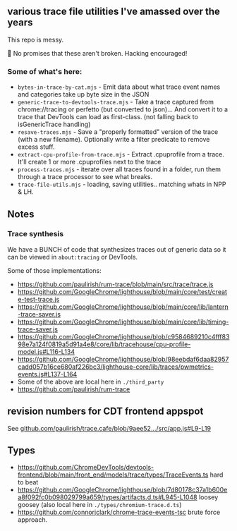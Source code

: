 ## various trace file utilities I've amassed over the years

This repo is messy.

🚧 No promises that these aren't broken. Hacking encouraged!

### Some of what's here:

* `bytes-in-trace-by-cat.mjs` - Emit data about what trace event names and categories take up byte size in the JSON
* `generic-trace-to-devtools-trace.mjs` - Take a trace captured from chrome://tracing or perfetto (but converted to json)… And convert it to a trace that DevTools can load as first-class. (not falling back to isGenericTrace handling)
* `resave-traces.mjs` - Save a "properly formatted" version of the trace (with a new filename). Optionally write a filter predicate to remove excess stuff.
* `extract-cpu-profile-from-trace.mjs` - Extract .cpuprofile from a trace. It'll create 1 or more .cpuprofiles next to the trace
* `process-traces.mjs` - iterate over all traces found in a folder, run them through a trace processor to see what breaks.
* `trace-file-utils.mjs` - loading, saving utilities.. matching whats in NPP & LH.


## Notes

### Trace synthesis 

We have a BUNCH of code that synthesizes traces out of generic data so it can be viewed in `about:tracing` or DevTools. 

Some of those implementations: 
* https://github.com/paulirish/rum-trace/blob/main/src/trace/trace.js
* https://github.com/GoogleChrome/lighthouse/blob/main/core/test/create-test-trace.js
* https://github.com/GoogleChrome/lighthouse/blob/main/core/lib/lantern-trace-saver.js
* https://github.com/GoogleChrome/lighthouse/blob/main/core/lib/timing-trace-saver.js
* https://github.com/GoogleChrome/lighthouse/blob/c9584689210c4fff8398e7a124f0819a5d91a4e8/core/lib/tracehouse/cpu-profile-model.js#L116-L134
* https://github.com/GoogleChrome/lighthouse/blob/98eebdaf6daa82957cadd057b16ce680af226bc3/lighthouse-core/lib/traces/pwmetrics-events.js#L137-L164
* Some of the above are local here in `./third_party`
* https://github.com/paulirish/rum-trace


## revision numbers for CDT frontend appspot

See [github.com/paulirish/trace.cafe/blob/9aee52…/src/app.js#L9-L19](https://github.com/paulirish/trace.cafe/blob/9aee52bd11b0f61e31d1278da0fe0006ec0019ce/src/app.js#L9-L19)


## Types

* https://github.com/ChromeDevTools/devtools-frontend/blob/main/front_end/models/trace/types/TraceEvents.ts hard to beat
* https://github.com/GoogleChrome/lighthouse/blob/7d80178c37a1b600ea8f092fc0b098029799a659/types/artifacts.d.ts#L945-L1048 loosey goosey (also local here in `./types/chromium-trace.d.ts`)
* https://github.com/connorjclark/chrome-trace-events-tsc brute force approach.
